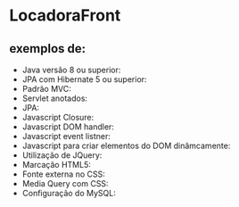 # LocadoraFront

## exemplos de:

* Java versão 8 ou superior:
* JPA com Hibernate 5 ou superior:
* Padrão MVC:
* Servlet anotados:
* JPA:
* Javascript Closure:
* Javascript DOM handler:
* Javascript event listner:
* Javascript para criar elementos do DOM dinâmcamente:
* Utilização de JQuery:
* Marcação HTML5:
* Fonte externa no CSS:
* Media Query com CSS:
* Configuração do MySQL:

